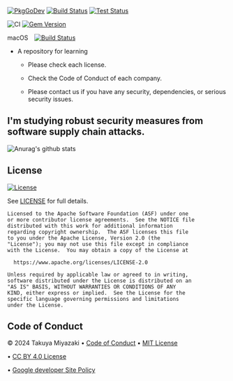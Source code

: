 
[![PkgGoDev](https://pkg.go.dev/badge/github.com/docker/cli)](https://pkg.go.dev/github.com/docker/cli)
[![Build Status](https://img.shields.io/github/actions/workflow/status/docker/cli/build.yml?branch=master&label=build&logo=github)](https://github.com/docker/cli/actions?query=workflow%3Abuild)
[![Test Status](https://img.shields.io/github/actions/workflow/status/docker/cli/test.yml?branch=master&label=test&logo=github)](https://github.com/docker/cli/actions?query=workflow%3Atest)


![CI](https://github.com/Takuya-Miyazaki/github.io/workflows/CI/badge.svg?branch=main)
[![Gem Version](https://badge.fury.io/rb/line-bot-api.svg)](https://badge.fury.io/rb/line-bot-api)

macOS&emsp;[![Build Status](https://ci.swift.org/job/oss-swift-package-macos/lastCompletedBuild/badge/icon)](https://ci.swift.org/job/oss-swift-package-macos)



    

  


* A repository for learning

  * Please check each license.

  * Check the Code of Conduct of each company.



  * Please contact us if you have any security, dependencies, or serious security issues.


      

## I'm studying robust security measures from software supply chain attacks.



      


![Anurag's github stats](https://github-readme-stats.vercel.app/api?username=Takuya-Miyazaki&show_icons=true&theme=radical)




        

## License

[![License](https://img.shields.io/badge/License-Apache%202.0-blue.svg)](https://opensource.org/licenses/Apache-2.0)



See [LICENSE]([LICENSE](https://opensource.org/licenses/Apache-2.0)) for full details.

    Licensed to the Apache Software Foundation (ASF) under one
    or more contributor license agreements.  See the NOTICE file
    distributed with this work for additional information
    regarding copyright ownership.  The ASF licenses this file
    to you under the Apache License, Version 2.0 (the
    "License"); you may not use this file except in compliance
    with the License.  You may obtain a copy of the License at

      https://www.apache.org/licenses/LICENSE-2.0

    Unless required by applicable law or agreed to in writing,
    software distributed under the License is distributed on an
    "AS IS" BASIS, WITHOUT WARRANTIES OR CONDITIONS OF ANY
    KIND, either express or implied.  See the License for the
    specific language governing permissions and limitations
    under the License.




## Code of Conduct

&copy; 2024 Takuya Miyazaki &bull; [Code of Conduct](https://www.contributor-covenant.org/version/2/1/code_of_conduct/code_of_conduct.md) &bull; [MIT License](https://gh.io/mit)

&bull; [CC BY 4.0 License](https://creativecommons.org/licenses/by/4.0/)

&bull; [Google developer Site Policy](https://developers.google.com/terms/site-policies?)






</details>


